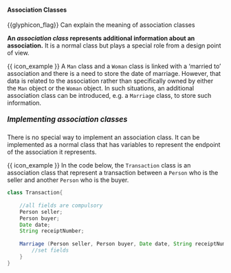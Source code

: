 <div id="title">

#### Association Classes

</div>

<span id="prereqs"></span>

<span id="outcomes">{{glyphicon_flag}} Can explain the meaning of association classes</span>

<div id="body">

**An _association class_ represents additional information about an association.** It is a normal class but plays a special role from a design point of view.
 
<tip-box> 

{{ icon_example }} A `Man` class and a `Woman` class is linked with a ‘married to’ association and there is a need to store the date of marriage. However, that data is related to the association rather than specifically owned by either the `Man` object or the `Woman` object. In such situations, an additional association class can be introduced, e.g. a `Marriage` class, to store such information. 

</tip-box>

##### <big>Implementing association classes</big>

There is no special way to implement an association class. It can be implemented as a normal class that has variables to represent the endpoint of the association it represents. 

<tip-box>

{{ icon_example }} In the code below, the `Transaction` class is an association class that represent a transaction between a `Person` who is the seller and another `Person` who is the buyer. 

```java
class Transaction{
    
    //all fields are compulsory
    Person seller;
    Person buyer;
    Date date;
    String receiptNumber;
    
    Marriage (Person seller, Person buyer, Date date, String receiptNumber){
        //set fields
    }
}
```

</tip-box>

</div>

<div id="extras">
</div>